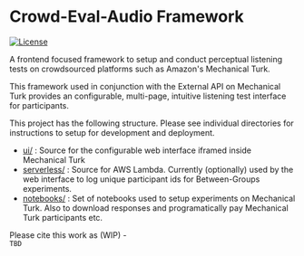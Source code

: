 # Crowd-Eval-Audio Framework

[![License](https://img.shields.io/badge/License-MIT-green.svg)](LICENSE)

A frontend focused framework to setup and conduct perceptual listening tests on crowdsourced platforms such as Amazon's Mechanical Turk.  

This framework used in conjunction with the External API on Mechanical Turk provides an configurable, multi-page, intuitive listening test interface for participants. 

This project has the following structure. Please see individual directories for instructions to setup for development and deployment.

* [ui/](./ui) : Source for the configurable web interface iframed inside Mechanical Turk
* [serverless/](./serverless) : Source for AWS Lambda. Currently (optionally) used by the web interface to log unique participant ids for Between-Groups experiments.
* [notebooks/](./notebooks) : Set of notebooks used to setup experiments on Mechanical Turk. Also to download responses and programatically pay Mechanical Turk participants etc. 

Please cite this work as (WIP) -   
```TBD```